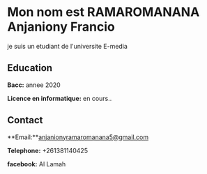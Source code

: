 # Mon nom est RAMAROMANANA Anjaniony Francio

je suis un etudiant de l'universite E-media

## Education

**Bacc:** annee 2020

**Licence en informatique:** en cours..

## Contact

**Email:**anjanionyramaromanana5@gmail.com

**Telephone:** +261381140425

**facebook:** Al Lamah
